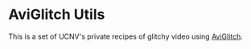 AviGlitch Utils
===============

This is a set of UCNV's private recipes of glitchy video using [AviGlitch](https://github.com/ucnv/aviglitch).


